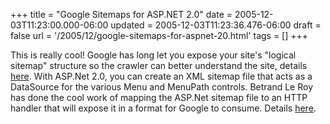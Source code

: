 +++
title = "Google Sitemaps for ASP.NET 2.0"
date = 2005-12-03T11:23:00.000-06:00
updated = 2005-12-03T11:23:36.476-06:00
draft = false
url = '/2005/12/google-sitemaps-for-aspnet-20.html'
tags = []
+++

This is really cool! Google has long let you expose your site's "logical sitemap" structure so the crawler can better understand the site, details [here](https://www.google.com/webmasters/sitemaps/docs/en/protocol.html#sitemapXMLFormat). With ASP.Net 2.0, you can create an XML sitemap file that acts as a DataSource for the various Menu and MenuPath controls. Betrand Le Roy has done the cool work of mapping the ASP.Net sitemap file to an HTTP handler that will expose it in a format for Google to consume. Details [here](http://weblogs.asp.net/bleroy/archive/2005/12/02/432188.aspx).
